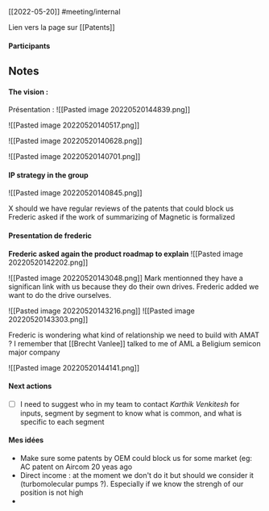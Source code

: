 [[2022-05-20]] 
#meeting/internal

Lien vers la page sur [[Patents]]

#### Participants


## Notes

#### The vision :
Présentation : ![[Pasted image 20220520144839.png]]

![[Pasted image 20220520140517.png]]

![[Pasted image 20220520140628.png]]

![[Pasted image 20220520140701.png]]

#### IP strategy in the group

![[Pasted image 20220520140845.png]]


X should we have regular reviews of the patents that could block us
Frederic asked if the work of summarizing of Magnetic is formalized

#### Presentation de frederic

**Frederic asked again the product roadmap to explain**
![[Pasted image 20220520142202.png]]

![[Pasted image 20220520143048.png]]
Mark mentionned they have a significan link with us because they do their own drives.
Frederic added we want to do the drive ourselves.

![[Pasted image 20220520143216.png]]
![[Pasted image 20220520143303.png]]

Frederic is wondering what kind of relationship we need to build with AMAT ?
I remember that [[Brecht Vanlee]] talked to me of AML a Beligium semicon major company

![[Pasted image 20220520144141.png]]

#### Next actions
- [ ] I need to suggest who in my team to contact *Karthik Venkitesh* for inputs, segment by segment to know what is common, and what is specific to each segment

#### Mes idées
- Make sure some patents by OEM could block us for some market (eg: AC patent on Aircom 20 yeas ago
- Direct income : at the moment we don't do it but should we consider it (turbomolecular pumps ?). Especially if we know the strengh of our position is not high
- 


